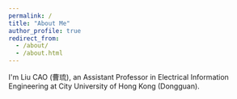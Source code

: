```yaml
---
permalink: /
title: "About Me"
author_profile: true
redirect_from: 
  - /about/
  - /about.html
---
```


I'm Liu CAO (曹琉), an Assistant Professor in Electrical Information Engineering at City University of Hong Kong (Dongguan).


